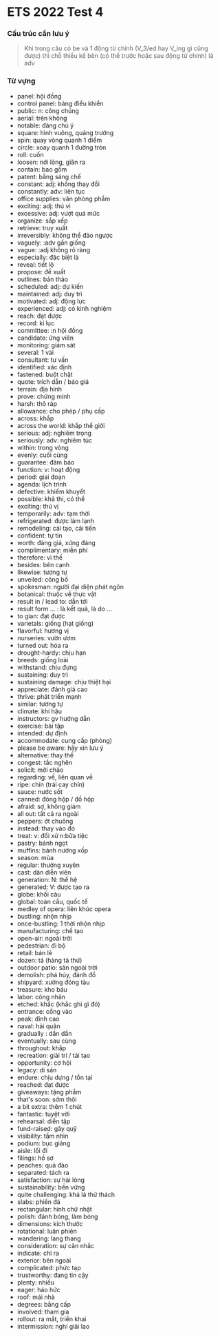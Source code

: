 # ETS 2022 Test 4

### Cấu trúc cần lưu ý

> Khi trong câu có be và 1 động từ chính (V_3/ed hay V_ing gì cũng được) thì chỗ thiếu kế bên (có thể trước hoặc sau động từ chính) là adv

### Từ vựng

- panel: hội đồng
- control panel: bảng điểu khiển
- public: n: công chúng
- aerial: trên không
- notable: đáng chú ý
- square: hình vuông, quảng trường
- spin: quay vòng quanh 1 điểm
- circle: xoay quanh 1 đường tròn
- roll: cuốn
- loosen: nới lỏng, giãn ra
- contain: bao gồm
- patent: bằng sáng chế
- constant: adj: không thay đổi
- constantly: adv: liên tục
- office supplies: văn phòng phẩm
- exciting: adj: thú vị
- excessive: adj: vượt quá mức
- organize: sắp xếp
- retrieve: truy xuất
- irreversibly: không thể đảo ngược
- vaguely: :adv gần giống
- vague: :adj không rõ ràng
- especially: đặc biệt là
- reveal: tiết lộ
- propose: đề xuất
- outlines: bản thảo
- scheduled: adj: dự kiến
- maintained: adj: duy trì
- motivated: adj: động lực
- experienced: adj: có kinh nghiệm
- reach: đạt được
- record: kỉ lục
- committee: :n hội đồng
- candidate: ứng viên
- monitoring: giám sát
- several: 1 vài
- consultant: tư vấn
- identified: xác định
- fastened: buột chặt
- quote: trích dẫn / báo giá
- terrain: địa hình
- prove: chứng minh
- harsh: thô ráp
- allowance: cho phép / phụ cấp
- across: khắp
- across the world: khắp thế giới
- serious: adj: nghiêm trọng
- seriously: adv: nghiêm túc
- within: trong vòng
- evenly: cuối cùng
- guarantee: đảm bảo
- function: v: hoạt động
- period: giai đoạn
- agenda: lịch trình
- defective: khiếm khuyết
- possible: khả thi, có thể
- exciting: thú vị
- temporarily: adv: tạm thời
- refrigerated: được làm lạnh
- remodeling: cải tạo, cải tiến
- confident: tự tin
- worth: đáng giá, xứng đáng
- complimentary: miễn phí
- therefore: vì thế
- besides: bên cạnh
- likewise: tương tự
- unveiled: công bố
- spokesman: người đại diện phát ngôn
- botanical: thuộc về thực vật
- result in / lead to: dẫn tới
- result form ... : là kết quả, là do ...
- to gian: đạt được
- varietals: giống (hạt giống)
- flavorful: hương vị
- nurseries: vườn ươm
- turned out: hóa ra
- drought-hardy: chịu hạn
- breeds: giống loài
- withstand: chịu đựng
- sustaining: duy trì
- sustaining damage: chịu thiệt hại
- appreciate: đánh giá cao
- thrive: phát triển mạnh
- similar: tương tự
- climate: khí hậu
- instructors: gv hướng dẫn
- exercise: bài tập
- intended: dự định
- accommodate: cung cấp (phòng)
- please be aware: hãy xin lưu ý
- alternative: thay thế
- congest: tắc nghẽn
- solicit: mời chào
- regarding: về, liên quan về
- ripe: chín (trái cay chín)
- sauce: nước sốt
- canned: đóng hộp / đồ hộp
- afraid: sợ, không giám
- all out: tất cả ra ngoài
- peppers: ớt chuông
- instead: thay vào đó
- treat: v: đối xử n:bữa tiệc
- pastry: bánh ngọt
- muffins: bánh nướng xốp
- season: mùa
- regular: thường xuyên
- cast: dàn diễn viên
- generation: N: thế hệ
- generated: V: được tạo ra
- globe: khối càu
- global: toàn cầu, quốc tế
- medley of opera: liên khúc opera
- bustling: nhộn nhịp
- once-bustling: 1 thời nhộn nhịp
- manufacturing: chế tạo
- open-air: ngoài trời
- pedestrian: đi bộ
- retail: bán lẻ
- dozen: tá (hàng tá thứ)
- outdoor patio: sân ngoài trời
- demolish: phá hủy, đánh đổ
- shipyard: xưởng đóng tàu
- treasure: kho báu
- labor: công nhân
- etched: khắc (khắc ghi gì đó)
- entrance: cổng vào
- peak: đỉnh cao
- naval: hải quân
- gradually : dần dần
- eventually: sau cùng
- throughout: khắp
- recreation: giải trí / tái tạo
- opportunity: cơ hội
- legacy: di sản
- endure: chịu dựng / tồn tại
- reached: đạt được
- giveaways: tặng phẩm
- that's soon: sớm thôi
- a bit extra: thêm 1 chút
- fantastic: tuyệt vời
- rehearsal: diễn tập
- fund-raised: gây quỹ
- visibility: tầm nhìn
- podium: bục giảng
- aisle: lối đi
- filings: hồ sơ
- peaches: quả đào
- separated: tách ra
- satisfaction: sự hài lòng
- sustainability: bền vững
- quite challenging: khá là thử thách
- slabs: phiến đá
- rectangular: hình chữ nhật
- polish: đánh bóng, làm bóng
- dimensions: kích thước
- rotational: luân phiên
- wandering: lang thang
- consideration: sự cân nhắc
- indicate: chỉ ra
- exterior: bên ngoài
- complicated: phức tạp
- trustworthy: đang tin cậy
- plenty: nhiều
- eager: háo hức
- roof: mái nhà
- degrees: bằng cấp
- involved: tham gia
- rollout: ra mắt, triển khai
- intermission: nghỉ giải lao
